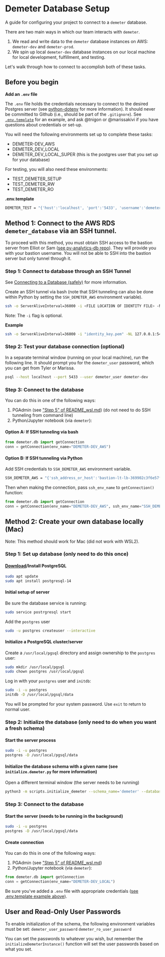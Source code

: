 # Demeter Database Setup
A guide for configuring your project to connect to a `demeter` database.

There are two main ways in which our team interacts with `demeter`.
1. We read and write data to the `demeter` database instances on AWS: `demeter-dev` and `demeter-prod`.
2. We spin up local `demeter-dev` database instances on our local machine for local development, fulfillment, and testing.

Let's walk through how to connect to accomplish both of these tasks.

## Before you begin

**Add an `.env` file**

The `.env` file holds the credentials necessary to connect to the desired Postgres server (see [python-dotenv](https://github.com/theskumar/python-dotenv) for more information). It should never be committed to Github (i.e., should be part of the `.gitignore`). See [`.env.template`](https://github.com/SenteraLLC/demeter/blob/main/.env.template) for an example, and ask @tnigon or @marissakivi if you have questions about credentials or set-up.

You will need the following environments set up to complete these tasks:
- DEMETER-DEV_AWS
- DEMETER_DEV_LOCAL
- DEMETER_DEV_LOCAL_SUPER (this is the postgres user that you set up for your database)

For testing, you will also need these environments:
- TEST_DEMETER_SETUP
- TEST_DEMETER_RW
- TEST_DEMETER_RO

**.env.template**
```bash
DEMETER_TEST = "{'host':'localhost', 'port':'5433', 'username':'demeter_user', 'password':'abc123', 'database':'demeter-dev', 'schema_name':'test_demeter'}"
```

## Method 1: Connect to the AWS RDS `demeter_database` via an SSH tunnel.

To proceed with this method, you must obtain SSH access to the bastion server from Elliot or Sam ([see py-analytics-db repo](https://github.com/SenteraLLC/py-analytics-db#credentials)).
They will provide you with your bastion username. You will not be able to SSH into the bastion server but only tunnel through it.

### Step 1: Connect to database through an SSH Tunnel
See [Connecting to a Database (safely)](https://sentera.atlassian.net/wiki/spaces/GML/pages/3173416965/Connecting+to+a+Database+safely#The-General-Problem) for more information.

Create an SSH tunnel via bash (note that SSH tunneling can also be done within Python by setting the `SSH_DEMETER_AWS` environment variable).

``` bash
ssh -o ServerAliveInterval=36000 -i <FILE LOCATION OF IDENTITY FILE> -NL 127.0.0.1:<DEMETER_PG_PORT>:<DATABASE_LOCATION>:<SSH_PORT> <AWS_ANALYTICS_BASTION_USERNAME>@<SSH_HOST> -v
```

Note: The `-i` flag is optional.

**Example**
``` bash
ssh -o ServerAliveInterval=36000 -i "identity_key.pem" -NL 127.0.0.1:5433:demeter-database.cbqzrf0bsec9.us-east-1.rds.amazonaws.com:5432 my_bastion_user@bastion-lt-lb-369902c3f6e57f00.elb.us-east-1.amazonaws.com -v
```

### Step 2: Test your database connection (optional)
In a separate terminal window (running on your local machine), run the following line. It should prompt you for the `demeter_user` password, which you can get from Tyler or Marissa.
``` bash
psql --host localhost --port 5433 --user demeter_user demeter-dev
```

### Step 3: Connect to the database
You can do this in one of the following ways:
1. PGAdmin (see ["Step 5" of README_wsl.md](https://github.com/SenteraLLC/demeter/blob/main/README_wsl.md#step-5-connect-to-wsls-postgres)) (do not need to do SSH tunneling from command line)
2. Python/Jupyter notebook (via `demeter`):


#### Option A: If SSH tunneling via bash
```python
from demeter.db import getConnection
conn = getConnection(env_name="DEMETER-DEV_AWS")
```

#### Option B: If SSH tunneling via Python
Add SSH credentials to `SSH_DEMETER_AWS` environment variable.

``` bash
SSH_DEMETER_AWS = "{'ssh_address_or_host':'bastion-lt-lb-369902c3f6e57f00.elb.us-east-1.amazonaws.com', 'ssh_username':'my_bastion_user', 'ssh_pkey': '/path/to/my/ssh/identity/key', 'remote_bind_address': 'demeter-database.cbqzrf0bsec9.us-east-1.rds.amazonaws.com'}"
```

Then when making the connection, pass `ssh_env_name` to `getConnection()` function:
```python
from demeter.db import getConnection
conn = getConnection(env_name="DEMETER-DEV_AWS", ssh_env_name="SSH_DEMETER_AWS")
```

## Method 2: Create your own database locally (Mac)
Note: This method should work for Mac (did not work with WSL2).


### Step 1: Set up database (only need to do this once)

#### [Download](https://www.postgresql.org/download/)/Install PostgreSQL
```bash
sudo apt update
sudo apt install postgresql-14
```

#### Initial setup of server
Be sure the database service is running:
```bash
sudo service postrgresql start
```

Add the `postgres` user
```bash
sudo -u postgres createuser --interactive
```

#### Initialize a PostgreSQL cluster/server
Create a `/usr/local/pgsql` directory and assign ownership to the `postgres` user:
```bash
sudo mkdir /usr/local/pgsql
sudo chown postgres /usr/local/pgsql
```

Log in with your `postgres` user and `initdb`:
``` bash
sudo -i -u postgres
initdb -D /usr/local/pgsql/data
```
You will be prompted for your system password. Use `exit` to return to normal user.

### Step 2: Initialize the database (only need to do when you want a fresh schema)

#### Start the server process
``` bash
sudo -i -u postgres
postgres -D /usr/local/pgsql/data
```

#### Initialize the database schema with a given name (see `initialize.demeter.py` for more information)
Open a different terminal window (the server needs to be running)
``` bash
python3 -m scripts.initialize_demeter --schema_name='demeter' --database_host='LOCAL'
```

### Step 3: Connect to the database

#### Start the server (needs to be running in the background)
``` bash
sudo -i -u postgres
postgres -D /usr/local/pgsql/data
```

#### Create connection
You can do this in one of the following ways:
1. PGAdmin (see ["Step 5" of README_wsl.md](https://github.com/SenteraLLC/demeter/blob/main/README_wsl.md#step-5-connect-to-wsls-postgres))
2. Python/Jupyter notebook (via `demeter`):


```python
from demeter.db import getConnection
conn = getConnection(env_name="DEMETER-DEV_LOCAL")
```

Be sure you've added a `.env` file with appropriate credentials ([see .env.template example above](https://github.com/SenteraLLC/demeter/blob/main/README_db_setup.md#before-you-begin)).

## User and Read-Only User Passwords
To enable initialization of the schema, the following environment variables must be set:
`demeter_user_password`
`demeter_ro_user_password`

You can set the passwords to whatever you wish, but remember the `initializeDemeterInstance()` function will set the user passwords based on what you set.